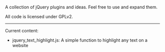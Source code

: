 A collection of jQuery plugins and ideas. Feel free to use and expand them.

All code is licensed under GPLv2.


----

Current content:

- jquery_text_highlight.js: A simple function to highlight any text on a website

